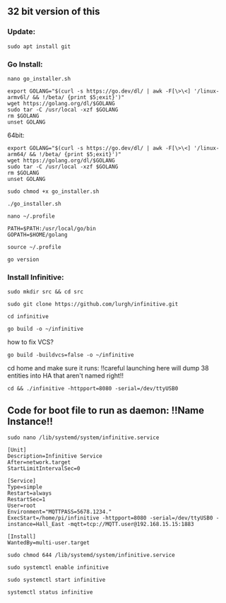 ## 32 bit version of this 
### Update:
```
sudo apt install git
```
### Go Install:
```
nano go_installer.sh
```
```
export GOLANG="$(curl -s https://go.dev/dl/ | awk -F[\>\<] '/linux-armv6l/ && !/beta/ {print $5;exit}')"
wget https://golang.org/dl/$GOLANG
sudo tar -C /usr/local -xzf $GOLANG
rm $GOLANG
unset GOLANG
```
64bit:
```
export GOLANG="$(curl -s https://go.dev/dl/ | awk -F[\>\<] '/linux-arm64/ && !/beta/ {print $5;exit}')"
wget https://golang.org/dl/$GOLANG
sudo tar -C /usr/local -xzf $GOLANG
rm $GOLANG
unset GOLANG
```
```
sudo chmod +x go_installer.sh
```
```
./go_installer.sh
```
```
nano ~/.profile
```
```
PATH=$PATH:/usr/local/go/bin
GOPATH=$HOME/golang
```
```
source ~/.profile
```
```
go version
```
### Install Infinitive:
```
sudo mkdir src && cd src
```
```
sudo git clone https://github.com/lurgh/infinitive.git
```
```
cd infinitive
```
```
go build -o ~/infinitive
```
how to fix VCS?
```
go build -buildvcs=false -o ~/infinitive
```
cd home and make sure it runs: !!careful launching here will dump 38 entities into HA that aren't named right!!
```
cd && ./infinitive -httpport=8080 -serial=/dev/ttyUSB0
```
## Code for boot file to run as daemon:  !!Name Instance!!
```
sudo nano /lib/systemd/system/infinitive.service
```
```
[Unit]
Description=Infinitive Service
After=network.target
StartLimitIntervalSec=0

[Service]
Type=simple
Restart=always
RestartSec=1
User=root
Environment="MQTTPASS=5678.1234."
ExecStart=/home/pi/infinitive -httpport=8080 -serial=/dev/ttyUSB0 -instance=Hall_East -mqtt=tcp://MQTT.user@192.168.15.15:1883

[Install]
WantedBy=multi-user.target
```
```
sudo chmod 644 /lib/systemd/system/infinitive.service
```
```
sudo systemctl enable infinitive
```
```
sudo systemctl start infinitive
```
```
systemctl status infinitive
```

